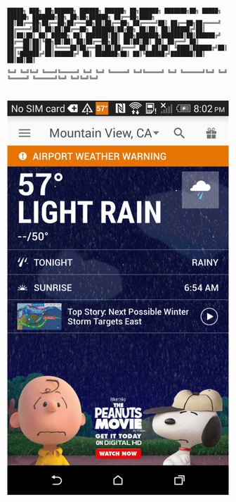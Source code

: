 <code>


 █████╗ ███╗   ██╗██████╗ ██████╗  ██████╗ ██╗██████╗     ███████╗██╗      █████╗  ██████╗ ███████╗██╗  ██╗██╗██████╗ 
██╔══██╗████╗  ██║██╔══██╗██╔══██╗██╔═══██╗██║██╔══██╗    ██╔════╝██║     ██╔══██╗██╔════╝ ██╔════╝██║  ██║██║██╔══██╗
███████║██╔██╗ ██║██║  ██║██████╔╝██║   ██║██║██║  ██║    █████╗  ██║     ███████║██║  ███╗███████╗███████║██║██████╔╝
██╔══██║██║╚██╗██║██║  ██║██╔══██╗██║   ██║██║██║  ██║    ██╔══╝  ██║     ██╔══██║██║   ██║╚════██║██╔══██║██║██╔═══╝ 
██║  ██║██║ ╚████║██████╔╝██║  ██║╚██████╔╝██║██████╔╝    ██║     ███████╗██║  ██║╚██████╔╝███████║██║  ██║██║██║     
╚═╝  ╚═╝╚═╝  ╚═══╝╚═════╝ ╚═╝  ╚═╝ ╚═════╝ ╚═╝╚═════╝     ╚═╝     ╚══════╝╚═╝  ╚═╝ ╚═════╝ ╚══════╝╚═╝  ╚═╝╚═╝╚═╝     


</code>

![Android Flagship](device-2016-02-17-200253.png?raw=true "Android Flagship")
